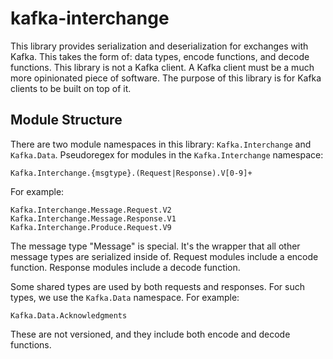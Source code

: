 # kafka-interchange

This library provides serialization and deserialization for exchanges
with Kafka. This takes the form of: data types, encode functions, and
decode functions. This library is not a Kafka client. A Kafka client must
be a much more opinionated piece of software. The purpose of this library
is for Kafka clients to be built on top of it.

## Module Structure

There are two module namespaces in this library: `Kafka.Interchange` and
`Kafka.Data`. Pseudoregex for modules in the `Kafka.Interchange` namespace:

    Kafka.Interchange.{msgtype}.(Request|Response).V[0-9]+

For example:

    Kafka.Interchange.Message.Request.V2
    Kafka.Interchange.Message.Response.V1
    Kafka.Interchange.Produce.Request.V9

The message type "Message" is special. It's the wrapper that all other message
types are serialized inside of. Request modules include a encode function.
Response modules include a decode function.

Some shared types are used by both requests and responses. For such types, we
use the `Kafka.Data` namespace. For example:

    Kafka.Data.Acknowledgments

These are not versioned, and they include both encode and decode functions.
